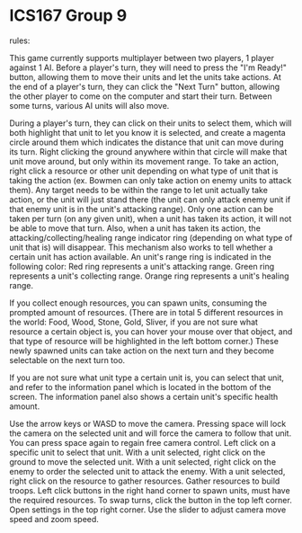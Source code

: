 # ICS167 Group 9

rules:

This game currently supports multiplayer between two players, 1 player against 1 AI. Before a player's turn, they will need to press the "I'm Ready!" button, 
allowing them to move their units and let the units take actions. 
At the end of a player's turn, they can click the "Next Turn" button, allowing the other player to come on the computer and start their turn. 
Between some turns, various AI units will also move. 
 
During a player's turn, they can click on their units to select them, which will both highlight that unit to let you know it is selected, and create a magenta circle 
around them which indicates the distance that unit can move during its turn. 
Right clicking the ground anywhere within that circle will make that unit move around, but only within its movement range. 
To take an action, right click a resource or other unit depending on what type of unit that is taking the action 
(ex. Bowmen can only take action on enemy units to attack them). 
Any target needs to be within the range to let unit actually take action, or the unit will just stand there (the unit can only attack enemy unit if that enemy unit is
in the unit's attacking range).
Only one action can be taken per turn (on any given unit), when a unit has taken its action, it will not be able to move that turn. 
Also, when a unit has taken its action, the attacking/collecting/healing range indicator ring (depending on what type of unit that is) will disappear. 
This mechanism also works to tell whether a certain unit has action available.
An unit's range ring is indicated in the following color:
Red ring represents a unit's attacking range.
Green ring represents a unit's collecting range.
Orange ring represents a unit's healing range.

If you collect enough resources, you can spawn units, consuming the prompted amount of resources. 
(There are in total 5 different resources in the world: Food, Wood, Stone, Gold, Sliver, if you are not sure what resource a certain object is,
you can hover your mouse over that object, and that type of resource will be highlighted in the left bottom corner.)
These newly spawned units can take action on the next turn and they become selectable on the next turn too.

If you are not sure what unit type a certain unit is, you can select that unit, and refer to the information panel which is located in the bottom of the screen.
The information panel also shows a certain unit's specific health amount.

Use the arrow keys or WASD to move the camera. Pressing space will lock the camera on the selected unit and will force the camera to follow that unit. You can press space again to regain free camera control.
Left click on a specific unit to select that unit.
With a unit selected, right click on the ground to move the selected unit.
With a unit selected, right click on the enemy to order the selected unit to attack the enemy.
With a unit selected, right click on the resource to gather resources.
Gather resources to build troops.
Left click buttons in the right hand corner to spawn units, must have the required resources.
To swap turns, click the button in the top left corner.
Open settings in the top right corner.  Use the slider to adjust camera move speed and zoom speed.

